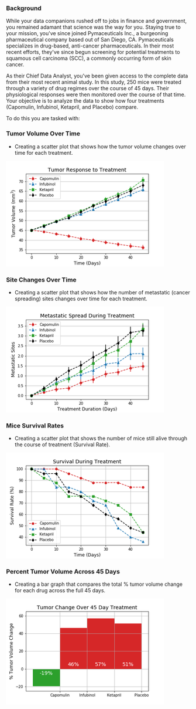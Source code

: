 ### Background

While your data companions rushed off to jobs in finance and government, you remained adamant that science was the way for you. Staying true to your mission, you've since joined Pymaceuticals Inc., a burgeoning pharmaceutical company based out of San Diego, CA. Pymaceuticals specializes in drug-based, anti-cancer pharmaceuticals. In their most recent efforts, they've since begun screening for potential treatments to squamous cell carcinoma (SCC), a commonly occurring form of skin cancer.

As their Chief Data Analyst, you've been given access to the complete data from their most recent animal study. In this study, 250 mice were treated through a variety of drug regimes over the course of 45 days. Their physiological responses were then monitored over the course of that time. Your objective is to analyze the data to show how four treatments (Capomulin, Infubinol, Ketapril, and Placebo) compare.

To do this you are tasked with:

### Tumor Volume Over Time

* Creating a scatter plot that shows how the tumor volume changes over time for each treatment.

![treatment](images/treatment.png)

### Site Changes Over Time

* Creating a scatter plot that shows how the number of metastatic (cancer spreading) sites changes over time for each treatment.

![spread](images/spread.png)

### Mice Survival Rates

* Creating a scatter plot that shows the number of mice still alive through the course of treatment (Survival Rate).

![survival](images/survival.png)

### Percent Tumor Volume Across 45 Days

* Creating a bar graph that compares the total % tumor volume change for each drug across the full 45 days.

![change](images/change.png)
